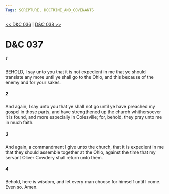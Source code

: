 ```yaml
---
Tags: SCRIPTURE, DOCTRINE_AND_COVENANTS
---
```


[<< D&C 036](DOCTRINE_AND_COVENANTS/D&C_036.md) | [D&C 038 >>](DOCTRINE_AND_COVENANTS/D&C_038.md)

# D&C 037

##### 1
 BEHOLD, I say unto you that it is not expedient in me that ye should translate any more until ye shall go to the Ohio, and this because of the enemy and for your sakes.
##### 2
 And again, I say unto you that ye shall not go until ye have preached my gospel in those parts, and have strengthened up the church whithersoever it is found, and more especially in Colesville; for, behold, they pray unto me in much faith.
##### 3
 And again, a commandment I give unto the church, that it is expedient in me that they should assemble together at the Ohio, against the time that my servant Oliver Cowdery shall return unto them.
##### 4
 Behold, here is wisdom, and let every man choose for himself until I come. Even so. Amen.
